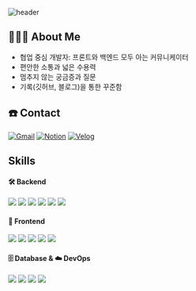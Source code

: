 ![header](https://capsule-render.vercel.app/api?type=transparent&height=200&text=🍒%20Welcome%20to%20my%20github%20🍒&fontSize=40&fontColor=FFC0CB)

## 🙋🏻‍♀️ About Me
- 협업 중심 개발자: 프론트와 백엔드 모두 아는 커뮤니케이터
- 편안한 소통과 넓은 수용력
- 멈추지 않는 궁금증과 질문
- 기록(깃허브, 블로그)을 통한 꾸준함

## ☎️ Contact
[![Gmail](https://img.shields.io/badge/goodpretty0325@gmail.com-DB4437?style=flat-square&logo=Gmail&logoColor=white)](mailto:goodpretty0325@gmail.com)
[![Notion](https://img.shields.io/badge/Notion-000000?style=flat-square&logo=Notion&logoColor=white)](https://www.notion.so/11611b3dfa7e8003b5f1ef446a351cc7)
[![Velog](https://img.shields.io/badge/Velog-20C997?style=flat-square&logo=velog&logoColor=white)](https://velog.io/@lu__study__log/posts)

## Skills
<h4>🛠 Backend</h4>
<div>
  <img src="https://img.shields.io/badge/java-007396?style=flat-square&logo=java&logoColor=white"/>
  <img src="https://img.shields.io/badge/Spring-6DB33F?style=flat-square&logo=Spring&logoColor=white"/>
  <img src="https://img.shields.io/badge/Spring%20Boot-6DB33F?style=flat-square&logo=springboot&logoColor=white"/>
  <img src="https://img.shields.io/badge/JPA-59666C?style=flat-square&logo=hibernate&logoColor=white"/>
  <img src="https://img.shields.io/badge/MyBatis-0052CC?style=flat-square&logo=MyBatis&logoColor=white"/>
  <img src="https://img.shields.io/badge/Thymeleaf-005F0F?style=flat-square&logo=thymeleaf&logoColor=white"/>
</div>

<h4>🎨 Frontend</h4>
<div>
  <img src="https://img.shields.io/badge/JavaScript-F7DF1E?style=flat-square&logo=javascript&logoColor=black"/>
  <img src="https://img.shields.io/badge/HTML5-E34F26?style=flat-square&logo=html5&logoColor=white"/>
  <img src="https://img.shields.io/badge/CSS3-1572B6?style=flat-square&logo=css3&logoColor=white"/>
  <img src="https://img.shields.io/badge/React-61DAFB?style=flat-square&logo=React&logoColor=black"/>
  <img src="https://img.shields.io/badge/Tailwind%20CSS-06B6D4?style=flat-square&logo=tailwindcss&logoColor=white"/>
</div>

<h4>🗄️ Database & ☁️ DevOps</h4>
<div>
  <img src="https://img.shields.io/badge/MySQL-4479A1?style=flat-square&logo=mysql&logoColor=white"/>
  <img src="https://img.shields.io/badge/NCP-03C75A?style=flat-square&logo=naver&logoColor=white"/>
  <img src="https://img.shields.io/badge/GitHub%20Actions-2088FF?style=flat-square&logo=githubactions&logoColor=white"/>
  <img src="https://img.shields.io/badge/Docker-2496ED?style=flat-square&logo=docker&logoColor=white"/>
</div>
